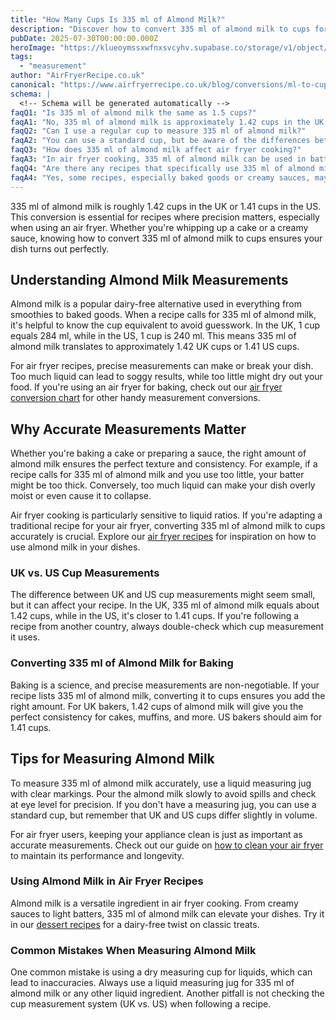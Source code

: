 ```yaml
---
title: "How Many Cups Is 335 ml of Almond Milk?"
description: "Discover how to convert 335 ml of almond milk to cups for perfect baking and cooking every time. Get precise measurements now!"
pubDate: 2025-07-30T00:00:00.000Z
heroImage: "https://klueoymssxwfnxsvcyhv.supabase.co/storage/v1/object/public/Shmucket/how-many-cups-is-335-ml-of-almond-milk.webp"
tags:
  - "measurement"
author: "AirFryerRecipe.co.uk"
canonical: "https://www.airfryerrecipe.co.uk/blog/conversions/ml-to-cups/how-many-cups-is-335-ml-of-almond-milk"
schema: |
  <!-- Schema will be generated automatically -->
faqQ1: "Is 335 ml of almond milk the same as 1.5 cups?"
faqA1: "No, 335 ml of almond milk is approximately 1.42 cups in the UK and 1.41 cups in the US. While 1.5 cups would be around 355 ml (UK) or 360 ml (US), 335 ml falls just short of that mark. Always measure precisely for best results in recipes."
faqQ2: "Can I use a regular cup to measure 335 ml of almond milk?"
faqA2: "You can use a standard cup, but be aware of the differences between UK and US measurements. A UK cup holds 284 ml, while a US cup holds 240 ml. For 335 ml of almond milk, you'd need about 1.42 UK cups or 1.41 US cups. For accuracy, a liquid measuring jug is best."
faqQ3: "How does 335 ml of almond milk affect air fryer cooking?"
faqA3: "In air fryer cooking, 335 ml of almond milk can be used in batters, sauces, or marinades. Too much liquid can make food soggy, while too little may dry it out. Always measure carefully to ensure even cooking and perfect texture in your air fryer dishes."
faqQ4: "Are there any recipes that specifically use 335 ml of almond milk?"
faqA4: "Yes, some recipes, especially baked goods or creamy sauces, may call for 335 ml of almond milk. This measurement ensures the right consistency and flavour. Check out our <a href=https://www.airfryerrecipe.co.uk/recipes>recipe collection</a> for ideas on how to use this amount in your cooking."
---
```

<p>335 ml of almond milk is roughly 1.42 cups in the UK or 1.41 cups in the US. This conversion is essential for recipes where precision matters, especially when using an air fryer. Whether you're whipping up a cake or a creamy sauce, knowing how to convert 335 ml of almond milk to cups ensures your dish turns out perfectly.</p>

<h2>Understanding Almond Milk Measurements</h2>
<p>Almond milk is a popular dairy-free alternative used in everything from smoothies to baked goods. When a recipe calls for 335 ml of almond milk, it's helpful to know the cup equivalent to avoid guesswork. In the UK, 1 cup equals 284 ml, while in the US, 1 cup is 240 ml. This means 335 ml of almond milk translates to approximately 1.42 UK cups or 1.41 US cups.</p>
<p>For air fryer recipes, precise measurements can make or break your dish. Too much liquid can lead to soggy results, while too little might dry out your food. If you're using an air fryer for baking, check out our <a href=https://www.airfryerrecipe.co.uk/air-fryer-conversion-chart>air fryer conversion chart</a> for other handy measurement conversions.</p>

<h2>Why Accurate Measurements Matter</h2>
<p>Whether you're baking a cake or preparing a sauce, the right amount of almond milk ensures the perfect texture and consistency. For example, if a recipe calls for 335 ml of almond milk and you use too little, your batter might be too thick. Conversely, too much liquid can make your dish overly moist or even cause it to collapse.</p>
<p>Air fryer cooking is particularly sensitive to liquid ratios. If you're adapting a traditional recipe for your air fryer, converting 335 ml of almond milk to cups accurately is crucial. Explore our <a href=https://www.airfryerrecipe.co.uk/recipes>air fryer recipes</a> for inspiration on how to use almond milk in your dishes.</p>

<h3>UK vs. US Cup Measurements</h3>
<p>The difference between UK and US cup measurements might seem small, but it can affect your recipe. In the UK, 335 ml of almond milk equals about 1.42 cups, while in the US, it's closer to 1.41 cups. If you're following a recipe from another country, always double-check which cup measurement it uses.</p>

<h3>Converting 335 ml of Almond Milk for Baking</h3>
<p>Baking is a science, and precise measurements are non-negotiable. If your recipe lists 335 ml of almond milk, converting it to cups ensures you add the right amount. For UK bakers, 1.42 cups of almond milk will give you the perfect consistency for cakes, muffins, and more. US bakers should aim for 1.41 cups.</p>

<h2>Tips for Measuring Almond Milk</h2>
<p>To measure 335 ml of almond milk accurately, use a liquid measuring jug with clear markings. Pour the almond milk slowly to avoid spills and check at eye level for precision. If you don't have a measuring jug, you can use a standard cup, but remember that UK and US cups differ slightly in volume.</p>
<p>For air fryer users, keeping your appliance clean is just as important as accurate measurements. Check out our guide on <a href=https://www.airfryerrecipe.co.uk/air-fryer-cleaner>how to clean your air fryer</a> to maintain its performance and longevity.</p>

<h3>Using Almond Milk in Air Fryer Recipes</h3>
<p>Almond milk is a versatile ingredient in air fryer cooking. From creamy sauces to light batters, 335 ml of almond milk can elevate your dishes. Try it in our <a href=https://www.airfryerrecipe.co.uk/recipe-category/dessert>dessert recipes</a> for a dairy-free twist on classic treats.</p>

<h3>Common Mistakes When Measuring Almond Milk</h3>
<p>One common mistake is using a dry measuring cup for liquids, which can lead to inaccuracies. Always use a liquid measuring jug for 335 ml of almond milk or any other liquid ingredient. Another pitfall is not checking the cup measurement system (UK vs. US) when following a recipe.</p>
